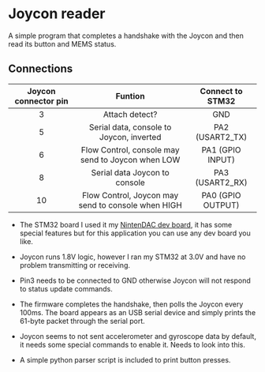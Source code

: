 # Joycon reader

A simple program that completes a handshake with the Joycon and then read its button and MEMS status.

## Connections

| Joycon connector pin |                       Funtion                      |  Connect to STM32 |
|:--------------------:|:--------------------------------------------------:|:-----------------:|
|           3          |                   Attach detect?                   |        GND        |
|           5          |      Serial data, console to Joycon, inverted      |  PA2 (USART2_TX)  |
|           6          |  Flow Control, console may send to Joycon when LOW |  PA1 (GPIO INPUT) |
|           8          |            Serial data Joycon to console           |  PA3 (USART2_RX)  |
|          10          | Flow Control, Joycon may send to console when HIGH | PA0 (GPIO OUTPUT) |

* The STM32 board I used it my [NintenDAC dev board](https://github.com/dekuNukem/NintenDAC), it has some special features but for this application you can use any dev board you like.

* Joycon runs 1.8V logic, however I ran my STM32 at 3.0V and have no problem transmitting or receiving.

* Pin3 needs to be connected to GND otherwise Joycon will not respond to status update commands.

* The firmware completes the handshake, then polls the Joycon every 100ms. The board appears as an USB serial device and simply prints the 61-byte packet through the serial port.

* Joycon seems to not sent accelerometer and gyroscope data by default, it needs some special commands to enable it. Needs to look into this.

* A simple python parser script is included to print button presses.